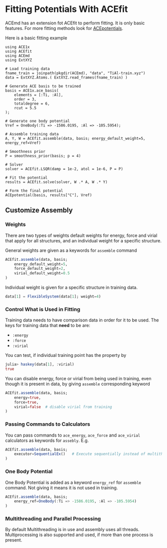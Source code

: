 # Fitting Potentials With ACEfit

ACEmd has an extension fot ACEfit to perform fitting. It is only basic features. For more fitting methods look for [ACEpotentials](https://github.com/ACEsuit/ACEpotentials.jl).

Here is a basic fitting example
 
```@example fit
using ACE1x
using ACEfit
using ACEmd
using ExtXYZ

# Load training data
fname_train = joinpath(pkgdir(ACEmd), "data", "TiAl-train.xyz")
data = ExtXYZ.Atoms.( ExtXYZ.read_frames(fname_train) )

# Generate ACE basis to be trained
basis = ACE1x.ace_basis(
    elements = [:Ti, :Al],
    order = 3,
    totaldegree = 6,
    rcut = 5.5
);

# Generate one body potential
Vref = OneBody(:Ti => -1586.0195, :Al => -105.5954);

# Assemble training data
A, Y, W = ACEfit.assemble(data, basis; energy_default_weight=5, energy_ref=Vref)

# Smoothness prior
P = smoothness_prior(basis; p = 4)

# Solver
solver = ACEfit.LSQR(damp = 1e-2, atol = 1e-6, P = P)

# Fit the potential
results = ACEfit.solve(solver, W .* A, W .* Y)

# Form the final potential
ACEpotential(basis, results["C"], Vref)
```

## Customize Assembly

### Weights

There are two types of weights default weights for energy, force and virial that apply for all structures, and an individual weight for a specific structure.

General weights are given as a keywords for `assemble` command

```julia
ACEfit.assemble(data, basis;
    energy_default_weight=5,
    force_default_weight=2,
    virial_default_weight=0.5
)
```

Individual weight is given for a specific structure in training data.

```julia
data[1] = FlexibleSystem(data[1]; weight=4)
```

### Control What is Used in Fitting

Training data needs to have comparison data in order for it to be used.
The keys for training data that **need** to be are:

- `:energy`
- `:force`
- `:virial`

You can test, if individual training point has the property by

```julia
julia> haskey(data[1], :virial)
true
```

You can disable energy, force or virial from being used in training, even though it is present in data, by giving `assemble` corresponding keyword

```julia
ACEfit.assemble(data, basis;
    energy=true,
    force=true,
    virial=false  # disable virial from training
)
```

### Passing Commands to Calculators

You can pass commands to `ace_energy`, `ace_force` and `ace_virial` calculators as keywords for `assebly`. E.g.

```julia
ACEfit.assemble(data, basis;
    executor=SequentialEx()   # Execute sequentially instead of multithreading
)
```

### One Body Potential

One Body Potential is added as a keyword `energy_ref` for `assemble` command. Not giving it means it is not used in training.

```julia
ACEfit.assemble(data, basis; 
    energy_ref=OneBody(:Ti => -1586.0195, :Al => -105.5954)
)
```

### Multithreading and Parallel Processing

By default Multithreading is in use and assembly uses all threads. Multiprocessing is also supported and used, if more than one process is present.